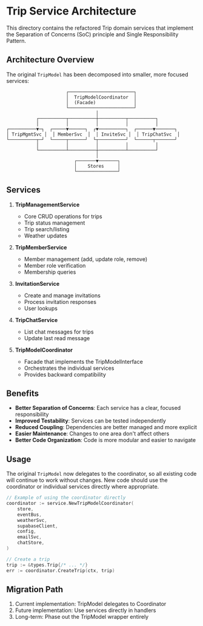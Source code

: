 # Trip Service Architecture

This directory contains the refactored Trip domain services that implement the Separation of Concerns (SoC) principle and Single Responsibility Pattern.

## Architecture Overview

The original `TripModel` has been decomposed into smaller, more focused services:

```
                      ┌────────────────────────┐
                      │  TripModelCoordinator  │
                      │  (Facade)              │
                      └────────────────────────┘
                                 │
           ┌──────────┬──────────┼──────────┬──────────┐
           │          │          │          │          │
┌──────────▼─┐  ┌─────▼──────┐  ┌▼──────────┐  ┌──────▼───────┐
│ TripMgmtSvc │  │ MemberSvc  │  │ InviteSvc │  │ TripChatSvc  │
└──────────┬─┘  └─────┬──────┘  └┬──────────┘  └──────┬───────┘
           │          │          │          │          │
           └──────────┴──────────┼──────────┴──────────┘
                                 │
                         ┌───────▼───────┐
                         │    Stores     │
                         └───────────────┘
```

## Services

1. **TripManagementService**
   - Core CRUD operations for trips
   - Trip status management
   - Trip search/listing
   - Weather updates

2. **TripMemberService**
   - Member management (add, update role, remove)
   - Member role verification
   - Membership queries

3. **InvitationService**
   - Create and manage invitations
   - Process invitation responses
   - User lookups

4. **TripChatService**
   - List chat messages for trips
   - Update last read message

5. **TripModelCoordinator**
   - Facade that implements the TripModelInterface
   - Orchestrates the individual services
   - Provides backward compatibility

## Benefits

- **Better Separation of Concerns**: Each service has a clear, focused responsibility
- **Improved Testability**: Services can be tested independently
- **Reduced Coupling**: Dependencies are better managed and more explicit
- **Easier Maintenance**: Changes to one area don't affect others
- **Better Code Organization**: Code is more modular and easier to navigate

## Usage

The original `TripModel` now delegates to the coordinator, so all existing code will continue to work without changes. New code should use the coordinator or individual services directly where appropriate.

```go
// Example of using the coordinator directly
coordinator := service.NewTripModelCoordinator(
    store,
    eventBus,
    weatherSvc,
    supabaseClient,
    config,
    emailSvc,
    chatStore,
)

// Create a trip
trip := &types.Trip{/* ... */}
err := coordinator.CreateTrip(ctx, trip)
```

## Migration Path

1. Current implementation: TripModel delegates to Coordinator
2. Future implementation: Use services directly in handlers
3. Long-term: Phase out the TripModel wrapper entirely 
